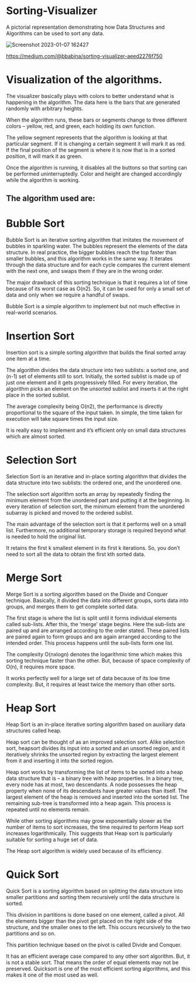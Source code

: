 # Sorting-Visualizer
A pictorial representation demonstrating how Data Structures and Algorithms can be used to sort any data.



![Screenshot 2023-01-07 162427](https://user-images.githubusercontent.com/74191100/211145941-92a66622-9fcd-4c67-9255-aef4b82652c3.png)

https://medium.com/@bbabina/sorting-visualizer-aeed2276f750


# Visualization of the algorithms.
The visualizer basically plays with colors to better understand what is happening in the algorithm. The data here is the bars that are generated randomly with arbitrary heights. 

When the algorithm runs, these bars or segments change to three different colors – yellow, red, and green, each holding its own function.

The yellow segment represents that the algorithm is looking at that particular segment. If it is changing a certain segment it will mark it as red. If the final position of the segment is where it is now that is in a sorted position, it will mark it as green.

Once the algorithm is running, it disables all the buttons so that sorting can be performed uninterruptedly. Color and height are changed accordingly while the algorithm is working. 

## The algorithm used are: 

# Bubble Sort

Bubble Sort is an iterative sorting algorithm that imitates the movement of bubbles in sparkling water.
The bubbles represent the elements of the data structure.
In real practice, the bigger bubbles reach the top faster than smaller bubbles, and this algorithm works in the same way.
It iterates through the data structure and for each cycle compares the current element with the next one, and swaps them if they are in the wrong order.

The major drawback of this sorting technique is that it requires a lot of time because of its worst case as O(n2). So, it can be used for only a small set of data and only when we require a handful of swaps.

Bubble Sort is a simple algorithm to implement but not much effective in real-world scenarios.

# Insertion Sort

Insertion sort is a simple sorting algorithm that builds the final sorted array one item at a time. 

The algorithm divides the data structure into two sublists: a sorted one, and (n-1) set of elements still to sort. Initially, the sorted sublist is made up of just one element and it gets progressively filled. For every iteration, the algorithm picks an element on the unsorted sublist and inserts it at the right place in the sorted sublist. 

The average complexity being O(n2), the performance is directly proportional to the square of the input taken. In simple, the time taken for execution will take square times the input size.

It is really easy to implement and it’s efficient only on small data structures which are almost sorted. 

# Selection Sort

Selection Sort is an iterative and in-place sorting algorithm that divides the data structure into two sublists: the ordered one, and the unordered one.

The selection sort algorithm sorts an array by repeatedly finding the minimum element from the unordered part and putting it at the beginning. In every iteration of selection sort, the minimum element from the unordered subarray is picked and moved to the ordered sublist. 

The main advantage of the selection sort is that it performs well on a small list. Furthermore, no additional temporary storage is required beyond what is needed to hold the original list.

It retains the first k smallest element in its first k iterations.  So, you don’t need to sort all the data to obtain the first kth sorted data.


# Merge Sort

Merge Sort is a sorting algorithm based on the Divide and Conquer technique. Basically, it divided the data into different groups, sorts data into groups, and merges them to get complete sorted data. 

The first stage is where the list is split until it forms individual elements called sub-lists. After this, the ‘merge’ stage begins. Here the sub-lists are paired up and are arranged according to the order stated. These paired lists are paired again to form groups and are again arranged according to the intended order. This process happens until the sub-lists form one list. 

The complexity O(nxlogn) denotes the logarithmic time which makes this sorting technique faster than the other. But, because of space complexity of O(n), it requires more space.

It works perfectly well for a large set of data because of its low time complexity. But, it requires at least twice the memory than other sorts. 


# Heap Sort 

Heap Sort is an in-place iterative sorting algorithm based on auxiliary data structures called heap.

Heap sort can be thought of as an improved selection sort. Alike selection sort, heapsort divides its input into a sorted and an unsorted region, and it iteratively shrinks the unsorted region by extracting the largest element from it and inserting it into the sorted region.

Heap sort works by transforming the list of items to be sorted into a heap data structure that is – a binary tree with heap properties. In a binary tree, every node has at most, two descendants. A node possesses the heap property when none of its descendants have greater values than itself. The largest element of the heap is removed and inserted into the sorted list. The remaining sub-tree is transformed into a heap again. This process is repeated until no elements remain. 

While other sorting algorithms may grow exponentially slower as the number of items to sort increases, the time required to perform Heap sort increases logarithmically. This suggests that Heap sort is particularly suitable for sorting a huge set of data.

The Heap sort algorithm is widely used because of its efficiency. 


# Quick Sort

Quick Sort is a sorting algorithm based on splitting the data structure into smaller partitions and sorting them recursively until the data structure is sorted.

This division in partitions is done based on one element, called a pivot. All the elements bigger than the pivot get placed on the right side of the structure, and the smaller ones to the left.  This occurs recursively to the two partitions and so on.

This partition technique based on the pivot is called Divide and Conquer.

It has an efficient average case compared to any other sort algorithm. But, it is not a stable sort. That means the order of equal elements may not be preserved.
Quicksort is one of the most efficient sorting algorithms, and this makes it one of the most used as well. 




